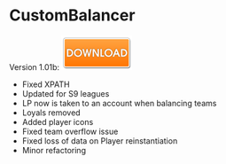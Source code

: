 # CustomBalancer

Version 1.01b:
[![Download](dlbtn.png)](https://github.com/TheFizz/CustomBalancer/raw/master/LoL%20Custom%20Games%20Balancer%20v1.01b.exe)

- Fixed XPATH
- Updated for S9 leagues
- LP now is taken to an account when balancing teams
- Loyals removed
- Added player icons
- Fixed team overflow issue
- Fixed loss of data on Player reinstantiation
- Minor refactoring
